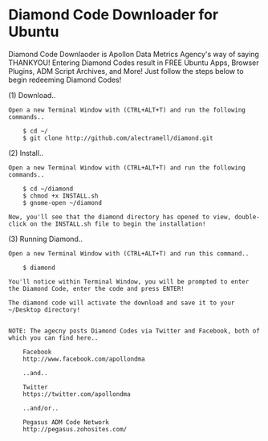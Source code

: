# Diamond Code Downloader for Ubuntu

Diamond Code Downlaoder is Apollon Data Metrics Agency's way of saying THANKYOU! Entering Diamond Codes result in FREE Ubuntu Apps, Browser Plugins, ADM Script Archives, and More! Just follow the steps below to begin redeeming Diamond Codes! 

(1) Download..

    Open a new Terminal Window with (CTRL+ALT+T) and run the following commands..

        $ cd ~/
        $ git clone http://github.com/alectramell/diamond.git

(2) Install..

    Open a new Terminal Window with (CTRL+ALT+T) and run the following commands..

        $ cd ~/diamond
        $ chmod +x INSTALL.sh
        $ gnome-open ~/diamond

    Now, you'll see that the diamond directory has opened to view, double-click on the INSTALL.sh file to begin the installation!

(3) Running Diamond..

    Open a new Terminal Window with (CTRL+ALT+T) and run this command..

        $ diamond

    You'll notice within Terminal Window, you will be prompted to enter the Diamond Code, enter the code and press ENTER!

    The diamond code will activate the download and save it to your ~/Desktop directory!


    NOTE: The agecny posts Diamond Codes via Twitter and Facebook, both of which you can find here..

        Facebook
        http://www.facebook.com/apollondma

        ..and..
        
        Twitter
        https://twitter.com/apollondma

        ..and/or..

        Pegasus ADM Code Network
        http://pegasus.zohosites.com/ 




